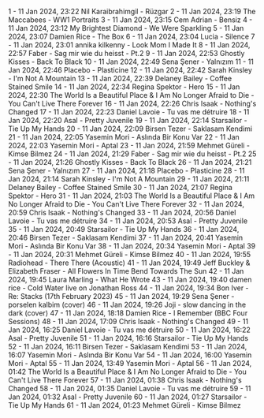 1 - 11 Jan 2024, 23:22	Nil Karaibrahimgil - Rüzgar
2 - 11 Jan 2024, 23:19	The Maccabees - WW1 Portraits
3 - 11 Jan 2024, 23:15	Cem Adrian - Bensiz
4 - 11 Jan 2024, 23:12	My Brightest Diamond - We Were Sparkling
5 - 11 Jan 2024, 23:07	Damien Rice - The Box
6 - 11 Jan 2024, 23:04	Lucia - Silence
7 - 11 Jan 2024, 23:01	annika kilkenny - Look Mom I Made It
8 - 11 Jan 2024, 22:57	Faber - Sag mir wie du heisst - Pt.2
9 - 11 Jan 2024, 22:53	Ghostly Kisses - Back To Black
10 - 11 Jan 2024, 22:49	Sena Şener - Yalnızım
11 - 11 Jan 2024, 22:46	Placebo - Plasticine
12 - 11 Jan 2024, 22:42	Sarah Kinsley - I'm Not A Mountain
13 - 11 Jan 2024, 22:39	Delaney Bailey - Coffee Stained Smile
14 - 11 Jan 2024, 22:34	Regina Spektor - Hero
15 - 11 Jan 2024, 22:30	The World Is a Beautiful Place & I Am No Longer Afraid to Die - You Can't Live There Forever
16 - 11 Jan 2024, 22:26	Chris Isaak - Nothing's Changed
17 - 11 Jan 2024, 22:23	Daniel Lavoie - Tu vas me détruire
18 - 11 Jan 2024, 22:20	Asal - Pretty Juvenile
19 - 11 Jan 2024, 22:14	Starsailor - Tie Up My Hands
20 - 11 Jan 2024, 22:09	Birsen Tezer - Saklasam Kendimi
21 - 11 Jan 2024, 22:05	Yasemin Mori - Aslında Bir Konu Var
22 - 11 Jan 2024, 22:03	Yasemin Mori - Aptal
23 - 11 Jan 2024, 21:59	Mehmet Güreli - Kimse Bilmez
24 - 11 Jan 2024, 21:29	Faber - Sag mir wie du heisst - Pt.2
25 - 11 Jan 2024, 21:26	Ghostly Kisses - Back To Black
26 - 11 Jan 2024, 21:21	Sena Şener - Yalnızım
27 - 11 Jan 2024, 21:18	Placebo - Plasticine
28 - 11 Jan 2024, 21:14	Sarah Kinsley - I'm Not A Mountain
29 - 11 Jan 2024, 21:11	Delaney Bailey - Coffee Stained Smile
30 - 11 Jan 2024, 21:07	Regina Spektor - Hero
31 - 11 Jan 2024, 21:03	The World Is a Beautiful Place & I Am No Longer Afraid to Die - You Can't Live There Forever
32 - 11 Jan 2024, 20:59	Chris Isaak - Nothing's Changed
33 - 11 Jan 2024, 20:56	Daniel Lavoie - Tu vas me détruire
34 - 11 Jan 2024, 20:53	Asal - Pretty Juvenile
35 - 11 Jan 2024, 20:49	Starsailor - Tie Up My Hands
36 - 11 Jan 2024, 20:46	Birsen Tezer - Saklasam Kendimi
37 - 11 Jan 2024, 20:41	Yasemin Mori - Aslında Bir Konu Var
38 - 11 Jan 2024, 20:34	Yasemin Mori - Aptal
39 - 11 Jan 2024, 20:31	Mehmet Güreli - Kimse Bilmez
40 - 11 Jan 2024, 19:55	Radiohead - There There (Acoustic)
41 - 11 Jan 2024, 19:49	Jeff Buckley & Elizabeth Fraser - All Flowers In Time Bend Towards The Sun
42 - 11 Jan 2024, 19:45	Laura Marling - What He Wrote
43 - 11 Jan 2024, 19:40	damen rice - Cold Water live on Jonathan Ross
44 - 11 Jan 2024, 19:34	Bon Iver - Re: Stacks (17th February 2023)
45 - 11 Jan 2024, 19:29	Sena Şener - porselen kalbim (cover)
46 - 11 Jan 2024, 19:26	Joji - slow dancing in the dark (cover)
47 - 11 Jan 2024, 18:18	Damien Rice - I Remember (BBC Four Sessions)
48 - 11 Jan 2024, 17:09	Chris Isaak - Nothing's Changed
49 - 11 Jan 2024, 16:25	Daniel Lavoie - Tu vas me détruire
50 - 11 Jan 2024, 16:22	Asal - Pretty Juvenile
51 - 11 Jan 2024, 16:16	Starsailor - Tie Up My Hands
52 - 11 Jan 2024, 16:11	Birsen Tezer - Saklasam Kendimi
53 - 11 Jan 2024, 16:07	Yasemin Mori - Aslında Bir Konu Var
54 - 11 Jan 2024, 16:00	Yasemin Mori - Aptal
55 - 11 Jan 2024, 13:49	Yasemin Mori - Aptal
56 - 11 Jan 2024, 01:42	The World Is a Beautiful Place & I Am No Longer Afraid to Die - You Can't Live There Forever
57 - 11 Jan 2024, 01:38	Chris Isaak - Nothing's Changed
58 - 11 Jan 2024, 01:35	Daniel Lavoie - Tu vas me détruire
59 - 11 Jan 2024, 01:32	Asal - Pretty Juvenile
60 - 11 Jan 2024, 01:27	Starsailor - Tie Up My Hands
61 - 11 Jan 2024, 01:23	Mehmet Güreli - Kimse Bilmez
